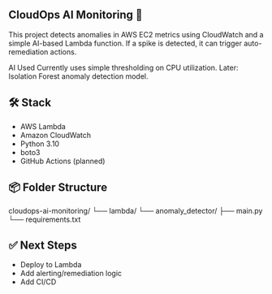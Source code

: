 ## CloudOps AI Monitoring 🚀

This project detects anomalies in AWS EC2 metrics using CloudWatch and a simple AI-based Lambda function. If a spike is detected, it can trigger auto-remediation actions.

 AI Used
Currently uses simple thresholding on CPU utilization.
Later: Isolation Forest anomaly detection model.

## 🛠️ Stack
- AWS Lambda
- Amazon CloudWatch
- Python 3.10
- boto3
- GitHub Actions (planned)

## 📦 Folder Structure
cloudops-ai-monitoring/
└── lambda/
└── anomaly_detector/
├── main.py
└── requirements.txt

## ✅ Next Steps
- Deploy to Lambda
- Add alerting/remediation logic
- Add CI/CD
